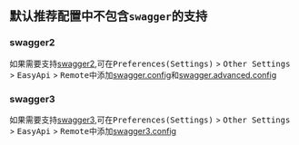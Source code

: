 ## 默认推荐配置中不包含`swagger`的支持


### swagger2

如果需要支持[swagger2](https://swagger.io),可在<kbd>Preferences(Settings)</kbd> > <kbd>Other Settings</kbd> > <kbd>EasyApi</kbd> > <kbd>Remote</kbd>中添加[swagger.config](https://raw.githubusercontent.com/tangcent/easy-yapi/master/third/swagger.config)和[swagger.advanced.config](https://raw.githubusercontent.com/tangcent/easy-yapi/master/third/swagger.advanced.config)


### swagger3

如果需要支持[swagger3](https://swagger.io),可在<kbd>Preferences(Settings)</kbd> > <kbd>Other Settings</kbd> > <kbd>EasyApi</kbd> > <kbd>Remote</kbd>中添加[swagger3.config](https://raw.githubusercontent.com/tangcent/easy-yapi/master/third/swagger3.config)